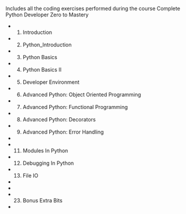 Includes all the coding exercises performed during the course Complete Python Developer Zero to Mastery

- 1. Introduction
- 2. Python_Introduction
- 3. Python Basics
- 4. Python Basics II
- 5. Developer Environment
- 6. Advanced Python: Object Oriented Programming
- 7. Advanced Python: Functional Programming
- 8. Advanced Python: Decorators
- 9. Advanced Python: Error Handling
- 
- 11. Modules In Python
- 12. Debugging In Python
- 13. File IO
- 
- 
- 23. Bonus Extra Bits
- 